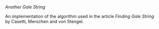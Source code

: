 *Another Gale String*

An implementation of the algorithm used in the article *Finding Gale String* by Casetti, Merschen and von Stengel.